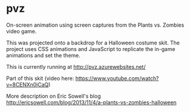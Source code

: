 pvz
===
On-screen animation using screen captures from the Plants vs. Zombies video game.

This was projected onto a backdrop for a Halloween costume skit.  The project uses CSS animations and JavaScript to replicate the in-game animations and set the theme.

This is currently running at http://pvz.azurewebsites.net/

Part of this skit (video here: https://www.youtube.com/watch?v=8CENXn0jCaQ)

More description on Eric Sowell's blog http://ericsowell.com/blog/2013/11/4/a-plants-vs-zombies-halloween
